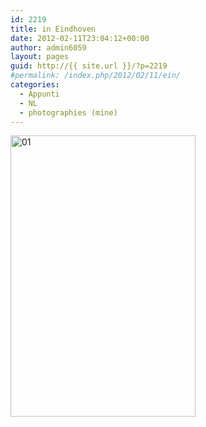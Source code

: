 ```yaml
---
id: 2219
title: in Eindhoven
date: 2012-02-11T23:04:12+00:00
author: admin6059
layout: pages
guid: http://{{ site.url }}/?p=2219
#permalink: /index.php/2012/02/11/ein/
categories:
  - Appunti
  - NL
  - photographies (mine)
---
```

<img class="aligncenter wp-image-2490" title="01" src="{{ site.url }}/images/uploads/2012/02/01.jpg" width="296" height="450" srcset="{{ site.url }}/images/uploads/2012/02/01.jpg 373w, {{ site.url }}/images/uploads/2012/02/01-197x300.jpg 197w" sizes="(max-width: 296px) 100vw, 296px" />